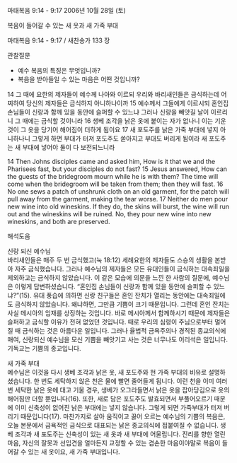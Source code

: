 마태복음 9:14 - 9:17 
2006년 10월 28일 (토)

복음이 들어갈 수 있는 새 옷과 새 가죽 부대



마태복음 9:14 - 9:17 / 새찬송가 133 장


관찰질문

- 예수 복음의 특징은 무엇입니까?
- 복음을 받아들일 수 있는 마음은 어떤 것입니까? 


14 그 때에 요한의 제자들이 예수께 나아와 이르되 우리와 바리새인들은 금식하는데 어찌하여 당신의 제자들은 금식하지 아니하나이까 15 예수께서 그들에게 이르시되 혼인집 손님들이 신랑과 함께 있을 동안에 슬퍼할 수 있느냐 그러나 신랑을 빼앗길 날이 이르리니 그 때에는 금식할 것이니라 16 생베 조각을 낡은 옷에 붙이는 자가 없나니 이는 기운 것이 그 옷을 당기어 해어짐이 더하게 됨이요 17 새 포도주를 낡은 가죽 부대에 넣지 아니하나니 그렇게 하면 부대가 터져 포도주도 쏟아지고 부대도 버리게 됨이라 새 포도주는 새 부대에 넣어야 둘이 다 보전되느니라

14  Then Johns disciples came and asked him, How is it that we and the Pharisees fast, but your disciples do not fast? 15  Jesus answered, How can the guests of the bridegroom mourn while he is with them? The time will come when the bridegroom will be taken from them; then they will fast. 16  No one sews a patch of unshrunk cloth on an old garment, for the patch will pull away from the garment, making the tear worse. 17  Neither do men pour new wine into old wineskins. If they do, the skins will burst, the wine will run out and the wineskins will be ruined. No, they pour new wine into new wineskins, and both are preserved.

해석도움





신랑 되신 예수님  
바리새인들은 매주 두 번 금식했고(눅 18:12) 세례요한의 제자들도 스승의 생활을 본받아 자주 금식했습니다. 그러나 예수님의 제자들은 모든 유대인들이 금식하는 대속죄일을 제외하고는 금식하지 않았습니다. 이 같은 모습에 의문을 느낀 한 사람의 질문에, 예수님은 이렇게 답변하셨습니다. “혼인집 손님들이 신랑과 함께 있을 동안에 슬퍼할 수 있느냐?”(15). 유대 풍습에 의하면 신랑 친구들은 혼인 잔치가 열리는 동안에는 대속죄일에도 금식하지 않았습니다. 왜냐하면, 그만큼 기쁨이 크기 때문입니다. 그런데 혼인 잔치는 사실 메시아의 임재를 상징하는 것입니다. 바로 메시아께서 함께하시기 때문에 제자들은 슬퍼하고 금식할 이유가 전혀 없었던 것입니다. 때로 우리의 심령이 주님으로부터 멀어질 때 금식하는 것은 아름다운 일입니다. 그러나 율법적 금욕주의나 경직된 종교의식에 매여, 신랑되신 예수님을 모신 기쁨을 빼앗기고 사는 것은 너무나도 어리석은 일입니다. 기독교는 기쁨의 종교입니다.    

새 가죽 부대  
예수님은 이것을 다시 생베 조각과 낡은 옷, 새 포도주와 헌 가죽 부대의 비유로 설명하셨습니다. 한 번도 세탁하지 않은 천은 물에 빨면 줄어들게 됩니다. 이런 천을 이미 여러 번 세탁한 낡은 옷에 대고 기울 경우, 생베가 오그라들면서 낡은 옷을 잡아당김으로 옷의 해어짐만 더할 뿐입니다(16). 또한, 새로 담은 포도주도 발효되면서 부풀어오르기 때문에 이미 신축성이 없어진 낡은 부대에는 넣지 않습니다. 그렇게 되면 가죽부대가 터져 버리기 때문입니다(17). 마찬가지로 살아 움직이고 끓어 오르는 예수님의 기쁨의 복음은, 오늘 본문에서 금욕적인 금식으로 대표되는 낡은 종교의식에 접붙여질 수 없습니다. 생베 조각과 새 포도주는 신축성이 있는 새 옷과 새 부대에 어울립니다. 진리를 향한 열린 마음, 자신의 잘못과 선입견을 얼마든지 교정할 수 있는 겸손한 마음이야말로 복음이 들어갈 수 있는 새 옷이요, 새 가죽 부대입니다.
